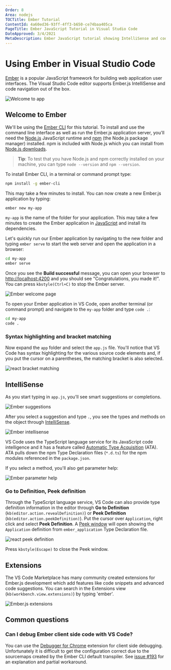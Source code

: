 ```yaml
---
Order: 8
Area: nodejs
TOCTitle: Ember Tutorial
ContentId: 4a60ed36-93ff-4ff3-b650-ce74baa405ca
PageTitle: Ember JavaScript Tutorial in Visual Studio Code
DateApproved: 3/4/2021
MetaDescription: Ember JavaScript tutorial showing IntelliSense and code navigation support in the Visual Studio Code editor.
---
```

# Using Ember in Visual Studio Code

[Ember](https://emberjs.com/) is a popular JavaScript framework for building web application user interfaces. The Visual Studio Code editor supports Ember.js IntelliSense and code navigation out of the box.

![Welcome to app](images/emberjs/tomster-logo.png)

## Welcome to Ember

We'll be using the [Ember CLI](https://ember-cli.com/) for this tutorial. To install and use the command line interface as well as run the Ember.js application server, you'll need the [Node.js](https://nodejs.org/) JavaScript runtime and [npm](https://www.npmjs.com/) (the Node.js package manager) installed. npm is included with Node.js which you can install from [Node.js downloads](https://nodejs.org/en/download/).

>**Tip**: To test that you have Node.js and npm correctly installed on your machine, you can type `node --version` and `npm --version`.

To install Ember CLI, in a terminal or command prompt type:

```bash
npm install -g ember-cli
```

This may take a few minutes to install. You can now create a new Ember.js application by typing:

```bash
ember new my-app
```

`my-app` is the name of the folder for your application. This may take a few minutes to create the Ember application in [JavaScript](/docs/languages/javascript.md) and install its dependencies.

Let's quickly run our Ember application by navigating to the new folder and typing `ember serve` to start the web server and open the application in a browser:

```bash
cd my-app
ember serve
```

Once you see the **Build successful** message, you can open your browser to [http://localhost:4200](http://localhost:4200) and you  should see "Congratulations, you made it!". You can press `kbstyle(Ctrl+C)` to stop the Ember server.

![Ember welcome page](images/emberjs/welcome-page.png)

To open your Ember application in VS Code, open another terminal (or command prompt) and navigate to the `my-app` folder and type `code .`:

```bash
cd my-app
code .
```

### Syntax highlighting and bracket matching

Now expand the `app` folder and select the `app.js` file. You'll notice that VS Code has syntax highlighting for the various source code elements and, if you put the cursor on a parentheses, the matching bracket is also selected.

![react bracket matching](images/emberjs/bracket-matching.png)

## IntelliSense

As you start typing in `app.js`, you'll see smart suggestions or completions.

![Ember suggestions](images/emberjs/suggestions.png)

After you select a suggestion and type `.`, you see the types and methods on the object through [IntelliSense](/docs/editor/intellisense.md).

![Ember intellisense](images/emberjs/intellisense.png)

VS Code uses the TypeScript language service for its JavaScript code intelligence and it has a feature called [Automatic Type Acquisition](/docs/nodejs/working-with-javascript.md#typings-and-automatic-type-acquisition) (ATA). ATA pulls down the npm Type Declaration files (`*.d.ts`) for the npm modules referenced in the `package.json`.

If you select a method, you'll also get parameter help:

![Ember parameter help](images/emberjs/parameter-help.png)

### Go to Definition, Peek definition

Through the TypeScript language service, VS Code can also provide type definition information in the editor through **Go to Definition** (`kb(editor.action.revealDefinition)`) or **Peek Definition** (`kb(editor.action.peekDefinition)`). Put the cursor over `Application`, right click and select **Peek Definition**. A [Peek window](/docs/editor/editingevolved.md#peek) will open showing the `Application` definition from `ember_application` Type Declaration file.

![react peek definition](images/emberjs/peek-definition.png)

Press `kbstyle(Escape)` to close the Peek window.

## Extensions

The VS Code Marketplace has many community created extensions for Ember.js development which add features like code snippets and advanced code suggestions. You can search in the Extensions view (`kb(workbench.view.extensions)`) by typing 'ember'.

![Ember.js extensions](images/emberjs/ember-extensions.png)

## Common questions

### Can I debug Ember client side code with VS Code?

You can use the [Debugger for Chrome](https://marketplace.visualstudio.com/items?itemName=msjsdiag.debugger-for-chrome) extension for client side debugging. Unfortunately it is difficult to get the configuration correct due to the sourcemaps created by the Ember CLI default transpiler. See [issue #193](https://github.com/microsoft/vscode-chrome-debug/issues/193) for an explanation and partial workaround.